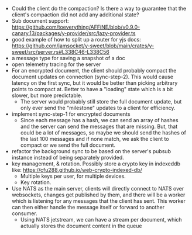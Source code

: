 
- Could the client do the compaction? Is there a way to guarantee that the client's compaction did not add any additional state?
- Sub document support: <https://github.com/toeverything/AFFiNE/blob/v0.9.0-canary.13/packages/y-provider/src/lazy-provider.ts>
- good example of how to split up a router for yjs docs: <https://github.com/jamsocket/y-sweet/blob/main/crates/y-sweet/src/server.rs#L338C46-L338C56>
- a message type for saving a snapshot of a doc
- open telemetry tracing for the server
- For an encrypted document, the client should probably compact the document updates on connection (sync-step-2). This would cause latency on the first sync, but it would be better than picking arbitrary points to compact at. Better to have a "loading" state which is a bit slower, but more predictable.
  - The server would probably still store the full document update, but only ever send the "milestone" updates to a client for efficiency.
- implement sync-step-1 for encrypted documents
  - Since each message has a hash, we can send an array of hashes and the server can send the messages that are missing. But, that could be a lot of messages, so maybe we should send the hashes of the last 100 messages and if none match, we ask the client to compact or we send the full document.
- refactor the background sync to be based on the server's pubsub instance instead of being separately provided.
- key management, & rotation. Possibly store a crypto key in indexeddb like: <https://cfu288.github.io/web-crypto-indexed-db/>
  - Multiple keys per user, for multiple devices.
  - Key rotation.
- Use NATS as the main server, clients will directly connect to NATS over websockets, changes get published by them, and there will be a worker which is listening for any messages that the client has sent. This worker can then either handle the message itself or forward to another consumer.
  - Using NATS jetstream, we can have a stream per document, which actually stores the document content in the queue
